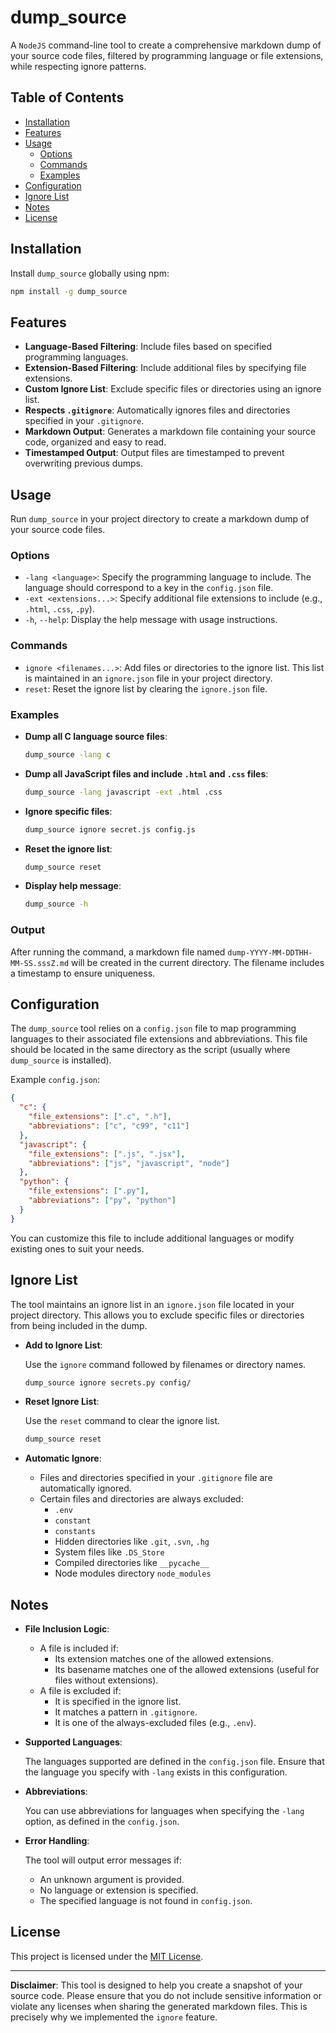 # dump_source

A `NodeJS` command-line tool to create a comprehensive markdown dump of your source code files, filtered by programming language or file extensions, while respecting ignore patterns.

## Table of Contents

- [Installation](#installation)
- [Features](#features)
- [Usage](#usage)
  - [Options](#options)
  - [Commands](#commands)
  - [Examples](#examples)
- [Configuration](#configuration)
- [Ignore List](#ignore-list)
- [Notes](#notes)
- [License](#license)

## Installation

Install `dump_source` globally using npm:

```bash
npm install -g dump_source
```

## Features

- **Language-Based Filtering**: Include files based on specified programming languages.
- **Extension-Based Filtering**: Include additional files by specifying file extensions.
- **Custom Ignore List**: Exclude specific files or directories using an ignore list.
- **Respects `.gitignore`**: Automatically ignores files and directories specified in your `.gitignore`.
- **Markdown Output**: Generates a markdown file containing your source code, organized and easy to read.
- **Timestamped Output**: Output files are timestamped to prevent overwriting previous dumps.

## Usage

Run `dump_source` in your project directory to create a markdown dump of your source code files.

### Options

- `-lang <language>`: Specify the programming language to include. The language should correspond to a key in the `config.json` file.
- `-ext <extensions...>`: Specify additional file extensions to include (e.g., `.html`, `.css`, `.py`).
- `-h`, `--help`: Display the help message with usage instructions.

### Commands

- `ignore <filenames...>`: Add files or directories to the ignore list. This list is maintained in an `ignore.json` file in your project directory.
- `reset`: Reset the ignore list by clearing the `ignore.json` file.

### Examples

- **Dump all C language source files**:

  ```bash
  dump_source -lang c
  ```

- **Dump all JavaScript files and include `.html` and `.css` files**:

  ```bash
  dump_source -lang javascript -ext .html .css
  ```

- **Ignore specific files**:

  ```bash
  dump_source ignore secret.js config.js
  ```

- **Reset the ignore list**:

  ```bash
  dump_source reset
  ```

- **Display help message**:

  ```bash
  dump_source -h
  ```

### Output

After running the command, a markdown file named `dump-YYYY-MM-DDTHH-MM-SS.sssZ.md` will be created in the current directory. The filename includes a timestamp to ensure uniqueness.

## Configuration

The `dump_source` tool relies on a `config.json` file to map programming languages to their associated file extensions and abbreviations. This file should be located in the same directory as the script (usually where `dump_source` is installed).

Example `config.json`:

```json
{
  "c": {
    "file_extensions": [".c", ".h"],
    "abbreviations": ["c", "c99", "c11"]
  },
  "javascript": {
    "file_extensions": [".js", ".jsx"],
    "abbreviations": ["js", "javascript", "node"]
  },
  "python": {
    "file_extensions": [".py"],
    "abbreviations": ["py", "python"]
  }
}
```

You can customize this file to include additional languages or modify existing ones to suit your needs.

## Ignore List

The tool maintains an ignore list in an `ignore.json` file located in your project directory. This allows you to exclude specific files or directories from being included in the dump.

- **Add to Ignore List**:

  Use the `ignore` command followed by filenames or directory names.

  ```bash
  dump_source ignore secrets.py config/
  ```

- **Reset Ignore List**:

  Use the `reset` command to clear the ignore list.

  ```bash
  dump_source reset
  ```

- **Automatic Ignore**:

  - Files and directories specified in your `.gitignore` file are automatically ignored.
  - Certain files and directories are always excluded:
    - `.env`
    - `constant`
    - `constants`
    - Hidden directories like `.git`, `.svn`, `.hg`
    - System files like `.DS_Store`
    - Compiled directories like `__pycache__`
    - Node modules directory `node_modules`

## Notes

- **File Inclusion Logic**:

  - A file is included if:
    - Its extension matches one of the allowed extensions.
    - Its basename matches one of the allowed extensions (useful for files without extensions).
  - A file is excluded if:
    - It is specified in the ignore list.
    - It matches a pattern in `.gitignore`.
    - It is one of the always-excluded files (e.g., `.env`).

- **Supported Languages**:

  The languages supported are defined in the `config.json` file. Ensure that the language you specify with `-lang` exists in this configuration.

- **Abbreviations**:

  You can use abbreviations for languages when specifying the `-lang` option, as defined in the `config.json`.

- **Error Handling**:

  The tool will output error messages if:

  - An unknown argument is provided.
  - No language or extension is specified.
  - The specified language is not found in `config.json`.

## License

This project is licensed under the [MIT License](LICENSE).

---

**Disclaimer**: This tool is designed to help you create a snapshot of your source code. Please ensure that you do not include sensitive information or violate any licenses when sharing the generated markdown files. This is precisely why we implemented the `ignore` feature.